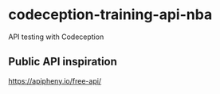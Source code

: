 # codeception-training-api-nba
API testing with Codeception

## Public API inspiration
https://apipheny.io/free-api/
